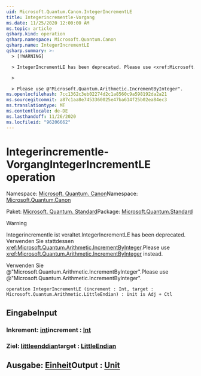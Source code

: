 ```yaml
---
uid: Microsoft.Quantum.Canon.IntegerIncrementLE
title: Integerincrementle-Vorgang
ms.date: 11/25/2020 12:00:00 AM
ms.topic: article
qsharp.kind: operation
qsharp.namespace: Microsoft.Quantum.Canon
qsharp.name: IntegerIncrementLE
qsharp.summary: >-
  > [!WARNING]

  > IntegerIncrementLE has been deprecated. Please use <xref:Microsoft.Quantum.Arithmetic.IncrementByInteger> instead.

  >

  > Please use @"Microsoft.Quantum.Arithmetic.IncrementByInteger".
ms.openlocfilehash: 7cc1362c3eb02274d2c1a8560c9a598192da2a21
ms.sourcegitcommit: a87c1aa8e7453360025e47ba614f25b02ea84ec3
ms.translationtype: MT
ms.contentlocale: de-DE
ms.lasthandoff: 11/26/2020
ms.locfileid: "96206662"
---
```

# <a name="integerincrementle-operation"></a><span data-ttu-id="6f9d1-102">Integerincrementle-Vorgang</span><span class="sxs-lookup"><span data-stu-id="6f9d1-102">IntegerIncrementLE operation</span></span>

<span data-ttu-id="6f9d1-103">Namespace: [Microsoft. Quantum. Canon](xref:Microsoft.Quantum.Canon)</span><span class="sxs-lookup"><span data-stu-id="6f9d1-103">Namespace: [Microsoft.Quantum.Canon](xref:Microsoft.Quantum.Canon)</span></span>

<span data-ttu-id="6f9d1-104">Paket: [Microsoft. Quantum. Standard](https://nuget.org/packages/Microsoft.Quantum.Standard)</span><span class="sxs-lookup"><span data-stu-id="6f9d1-104">Package: [Microsoft.Quantum.Standard](https://nuget.org/packages/Microsoft.Quantum.Standard)</span></span>


> [!WARNING]
> <span data-ttu-id="6f9d1-105">Integerincrementle ist veraltet.</span><span class="sxs-lookup"><span data-stu-id="6f9d1-105">IntegerIncrementLE has been deprecated.</span></span> <span data-ttu-id="6f9d1-106">Verwenden Sie stattdessen <xref:Microsoft.Quantum.Arithmetic.IncrementByInteger>.</span><span class="sxs-lookup"><span data-stu-id="6f9d1-106">Please use <xref:Microsoft.Quantum.Arithmetic.IncrementByInteger> instead.</span></span>
>
> <span data-ttu-id="6f9d1-107">Verwenden Sie @"Microsoft.Quantum.Arithmetic.IncrementByInteger".</span><span class="sxs-lookup"><span data-stu-id="6f9d1-107">Please use @"Microsoft.Quantum.Arithmetic.IncrementByInteger".</span></span>



```qsharp
operation IntegerIncrementLE (increment : Int, target : Microsoft.Quantum.Arithmetic.LittleEndian) : Unit is Adj + Ctl
```


## <a name="input"></a><span data-ttu-id="6f9d1-108">Eingabe</span><span class="sxs-lookup"><span data-stu-id="6f9d1-108">Input</span></span>

### <a name="increment--int"></a><span data-ttu-id="6f9d1-109">Inkrement: [int](xref:microsoft.quantum.lang-ref.int)</span><span class="sxs-lookup"><span data-stu-id="6f9d1-109">increment : [Int](xref:microsoft.quantum.lang-ref.int)</span></span>




### <a name="target--littleendian"></a><span data-ttu-id="6f9d1-110">Ziel: [littleenddian](xref:Microsoft.Quantum.Arithmetic.LittleEndian)</span><span class="sxs-lookup"><span data-stu-id="6f9d1-110">target : [LittleEndian](xref:Microsoft.Quantum.Arithmetic.LittleEndian)</span></span>





## <a name="output--unit"></a><span data-ttu-id="6f9d1-111">Ausgabe: [Einheit](xref:microsoft.quantum.lang-ref.unit)</span><span class="sxs-lookup"><span data-stu-id="6f9d1-111">Output : [Unit](xref:microsoft.quantum.lang-ref.unit)</span></span>

